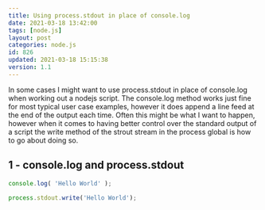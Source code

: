 ```yaml
---
title: Using process.stdout in place of console.log
date: 2021-03-18 13:42:00
tags: [node.js]
layout: post
categories: node.js
id: 826
updated: 2021-03-18 15:15:38
version: 1.1
---
```


In some cases I might want to use process.stdout in place of console.log when working out a nodejs script. The console.log method works just fine for most typical user case examples, however it does append a line feed at the end of the output each time. Often this might be what I want to happen, however when it comes to having better control over the standard output of a script the write method of the strout stream in the process global is how to go about doing so.

<!-- more -->


## 1 - console.log and process.stdout

```js
console.log( 'Hello World' );
 
process.stdout.write('Hello World');
```